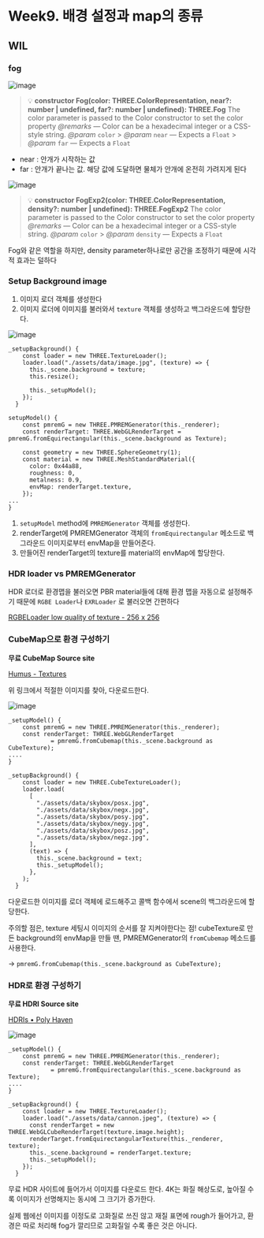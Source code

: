 # Week9. 배경 설정과 map의 종류

## WIL

### fog

![image](https://github.com/YAPP-Github/22nd-Study-3D/assets/51940808/4f99a6f7-99a5-49b6-bdec-773af60d3998)

> 💡 **constructor Fog(color: THREE.ColorRepresentation, near?: number | undefined, far?: number | undefined): THREE.Fog**
> The color parameter is passed to the Color constructor to set the color property
> *@remarks* — Color can be a hexadecimal integer or a CSS-style string.
> *@param* `color` > *@param* `near` — Expects a `Float` > *@param* `far` — Expects a `Float`

- near : 안개가 시작하는 값
- far : 안개가 끝나는 값. 해당 값에 도달하면 물체가 안개에 온전히 가려지게 된다

![image](https://github.com/YAPP-Github/22nd-Study-3D/assets/51940808/85d69eb3-96af-48db-9b61-dcccda407210)

> 💡 **constructor FogExp2(color: THREE.ColorRepresentation, density?: number | undefined): THREE.FogExp2**
> The color parameter is passed to the Color constructor to set the color property
> *@remarks* — Color can be a hexadecimal integer or a CSS-style string.
> *@param* `color` > *@param* `density` — Expects a `Float`

Fog와 같은 역할을 하지만, density parameter하나로만 공간을 조정하기 때문에 시각적 효과는 덜하다

### Setup Background image

1. 이미지 로더 객체를 생성한다
2. 이미지 로더에 이미지를 불러와서 `texture` 객체를 생성하고 백그라운드에 할당한다.

![image](https://github.com/YAPP-Github/22nd-Study-3D/assets/51940808/8c0da918-6ca9-499b-97cf-9131b85c3ebd)

```tsx
_setupBackground() {
    const loader = new THREE.TextureLoader();
    loader.load("./assets/data/image.jpg", (texture) => {
      this._scene.background = texture;
      this.resize();

      this._setupModel();
    });
  }
```

```tsx
setupModel() {
    const pmremG = new THREE.PMREMGenerator(this._renderer);
    const renderTarget: THREE.WebGLRenderTarget = pmremG.fromEquirectangular(this._scene.background as Texture);

    const geometry = new THREE.SphereGeometry(1);
    const material = new THREE.MeshStandardMaterial({
      color: 0x44a88,
      roughness: 0,
      metalness: 0.9,
      envMap: renderTarget.texture,
    });
...
}
```

1. `setupModel` method에 `PMREMGenerator` 객체를 생성한다.
2. renderTarget에 PMREMGenerator 객체의 `fromEquirectangular` 메소드로 백그라운드 이미지로부터 envMap을 만들어준다.
3. 만들어진 renderTarget의 texture를 material의 envMap에 할당한다.

### HDR loader vs PMREMGenerator

HDR 로더로 환경맵을 불러오면 PBR material들에 대해 환경 맵을 자동으로 설정해주기 때문에 `RGBE Loader`나 `EXRLoader` 로 불러오면 간편하다

[RGBELoader low quality of texture - 256 x 256](https://stackoverflow.com/questions/69534964/rgbeloader-low-quality-of-texture-256-x-256)

### CubeMap으로 환경 구성하기

**무료 CubeMap Source site**

[Humus - Textures](http://www.humus.name/index.php?page=Textures)

위 링크에서 적절한 이미지를 찾아, 다운로드한다.

![image](https://github.com/YAPP-Github/22nd-Study-3D/assets/51940808/d85b02ae-28b8-4f27-a3f2-48f79827fc56)

```tsx
_setupModel() {
    const pmremG = new THREE.PMREMGenerator(this._renderer);
    const renderTarget: THREE.WebGLRenderTarget
			= pmremG.fromCubemap(this._scene.background as CubeTexture);
....
}
```

```tsx
_setupBackground() {
    const loader = new THREE.CubeTextureLoader();
    loader.load(
      [
        "./assets/data/skybox/posx.jpg",
        "./assets/data/skybox/negx.jpg",
        "./assets/data/skybox/posy.jpg",
        "./assets/data/skybox/negy.jpg",
        "./assets/data/skybox/posz.jpg",
        "./assets/data/skybox/negz.jpg",
      ],
      (text) => {
        this._scene.background = text;
        this._setupModel();
      },
    );
  }
```

다운로드한 이미지를 로더 객체에 로드해주고 콜백 함수에서 scene의 백그라운드에 할당한다.

주의할 점은, texture 세팅시 이미지의 순서를 잘 지켜야한다는 점! cubeTexture로 만든 background의 envMap을 만들 땐, PMREMGenerator의 `fromCubemap` 메소드를 사용한다.

→ `pmremG.fromCubemap(this._scene.background as CubeTexture);`

### HDR로 환경 구성하기

**무료 HDRI Source site**

[HDRIs • Poly Haven](https://polyhaven.com/hdris)

![image](https://github.com/YAPP-Github/22nd-Study-3D/assets/51940808/cefbc434-5283-432a-90ff-bb06dcc93f23)

```tsx
_setupModel() {
    const pmremG = new THREE.PMREMGenerator(this._renderer);
    const renderTarget: THREE.WebGLRenderTarget
			= pmremG.fromEquirectangular(this._scene.background as Texture);
....
}
```

```tsx
_setupBackground() {
    const loader = new THREE.TextureLoader();
    loader.load("./assets/data/cannon.jpeg", (texture) => {
      const renderTarget = new THREE.WebGLCubeRenderTarget(texture.image.height);
      renderTarget.fromEquirectangularTexture(this._renderer, texture);
      this._scene.background = renderTarget.texture;
      this._setupModel();
    });
  }
```

무료 HDR 사이트에 들어가서 이미지를 다운로드 한다. 4K는 화질 해상도로, 높아질 수록 이미지가 선명해지는 동시에 그 크기가 증가한다.

실제 웹에선 이미지를 이정도로 고화질로 쓰진 않고 재질 표면에 rough가 들어가고, 환경은 따로 처리해 fog가 깔리므로 고화질일 수록 좋은 것은 아니다.
